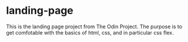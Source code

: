 # landing-page

This is the landing page project from The Odin Project. The purpose is to get comfotable with the basics of html, css, and in particular css flex. 
